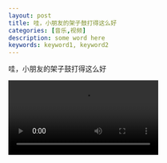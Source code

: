 ```yaml
---
layout: post
title: 哇，小朋友的架子鼓打得这么好
categories: [音乐,视频]
description: some word here
keywords: keyword1, keyword2
---
```


哇，小朋友的架子鼓打得这么好  

<video><source src="https://goindex.warden22.workers.dev/哇，小朋友的架子鼓打得这么好.mp4" type="video/mp4"></video>
